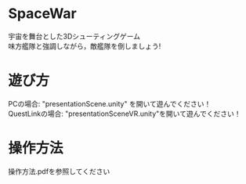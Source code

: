 # SpaceWar
宇宙を舞台とした3Dシューティングゲーム<br>
味方艦隊と強調しながら，敵艦隊を倒しましょう!<br>
# 遊び方
PCの場合: "presentationScene.unity" を開いて遊んでください！ <br>
QuestLinkの場合: "presentationSceneVR.unity"を開いて遊んでください！
# 操作方法
操作方法.pdfを参照してください

